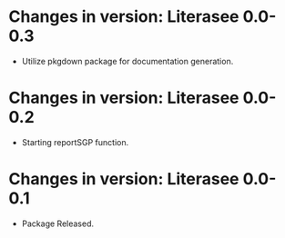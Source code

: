 # Changes in version: Literasee 0.0-0.3

  * Utilize pkgdown package for documentation generation.

# Changes in version: Literasee 0.0-0.2

  * Starting reportSGP function.

# Changes in version: Literasee 0.0-0.1

  * Package Released.
